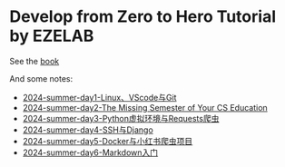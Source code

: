 # Develop from Zero to Hero Tutorial by EZELAB

See the [book](https://EZEORG.github.io/dev_zero_to_hero/)

And some notes:
* [2024-summer-day1-Linux、VScode与Git](./source/notes/2024-summer-day1.md)
* [2024-summer-day2-The Missing Semester of Your CS Education](./source/notes/2024-summer-day2.md)
* [2024-summer-day3-Python虚拟环境与Requests爬虫](./source/notes/2024-summer-day3.md)
* [2024-summer-day4-SSH与Django](./source/notes/2024-summer-day4.md)
* [2024-summer-day5-Docker与小红书爬虫项目](./source/notes/2024-summer-day5.md)
* [2024-summer-day6-Markdown入门](./source/notes/2024-summer-day6.md)
